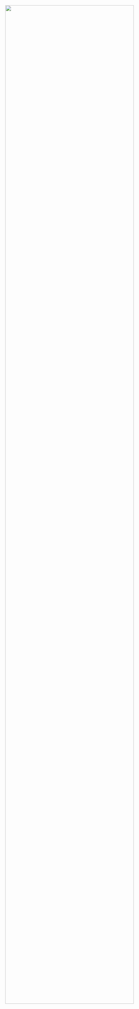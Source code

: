 <div align="center">
<img src="https://rishavanand.github.io/static/images/greetings.gif" align="top" style="width: 90%" />
</div>  
